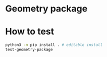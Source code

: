 # Geometry package

# How to test
```bash
python3 -m pip install . # editable install
test-geometry-package
```